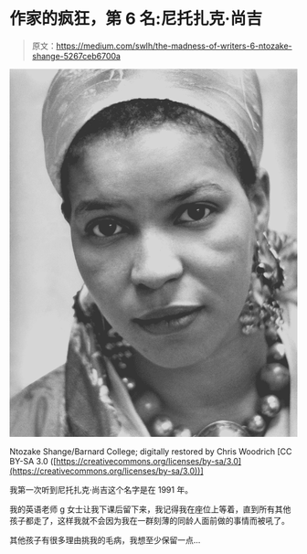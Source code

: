 # 作家的疯狂，第 6 名:尼托扎克·尚吉

> 原文：<https://medium.com/swlh/the-madness-of-writers-6-ntozake-shange-5267ceb6700a>

![](img/9ed7cacf65c1b778a8e87e7367f0cad6.png)

Ntozake Shange/Barnard College; digitally restored by Chris Woodrich [CC BY-SA 3.0 ([https://creativecommons.org/licenses/by-sa/3.0](https://creativecommons.org/licenses/by-sa/3.0))]

我第一次听到尼托扎克·尚吉这个名字是在 1991 年。

我的英语老师 g 女士让我下课后留下来，我记得我在座位上等着，直到所有其他孩子都走了，这样我就不会因为我在一群刻薄的同龄人面前做的事情而被吼了。

其他孩子有很多理由挑我的毛病，我想至少保留一点…